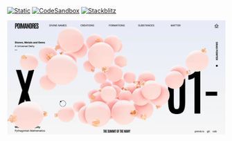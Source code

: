 [![Static](https://img.shields.io/badge/demo-%23646CFF.svg?logo=html5&logoColor=white)](https://pmndrs.github.io/examples/bestservedbold-christmas-baubles)
[![CodeSandbox](https://img.shields.io/badge/codesandbox-040404?logo=codesandbox&logoColor=DBDBDB)](https://codesandbox.io/s/github/pmndrs/examples/tree/main/demos/bestservedbold-christmas-baubles)
[![Stackblitz](https://img.shields.io/badge/stackblitz-fff?logo=Stackblitz&logoColor=1389FD)](https://stackblitz.com/github/pmndrs/examples/tree/main/demos/bestservedbold-christmas-baubles)

![](thumbnail.webp)

